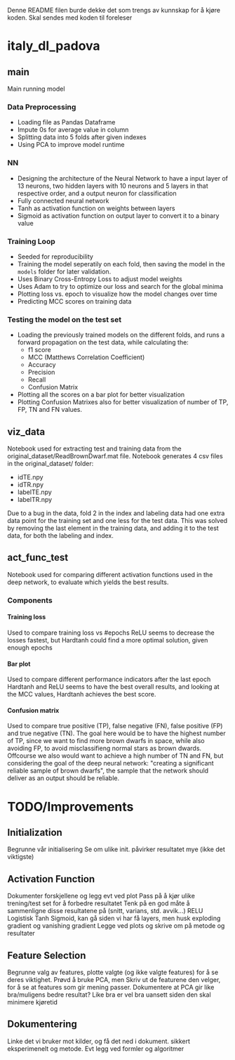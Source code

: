 Denne README filen burde dekke det som trengs av kunnskap for å kjøre koden. Skal sendes med koden til foreleser
# italy_dl_padova

## main
Main running model
### Data Preprocessing
- Loading file as Pandas Dataframe
- Impute 0s for average value in column
- Splitting data into 5 folds after given indexes
- Using PCA to improve model runtime

### NN
- Designing the architecture of the Neural Network to have a input layer of 13 neurons, two hidden layers with 10 neurons and 5 layers in that respective order, and a output neuron for classification
- Fully connected neural network
- Tanh as activation function on weights between layers
- Sigmoid as activation function on output layer to convert it to a binary value

### Training Loop
- Seeded for reproducibility
- Training the model seperatily on each fold, then saving the model in the `models` folder for later validation.
- Uses Binary Cross-Entropy Loss to adjust model weights
- Uses Adam to try to optimize our loss and search for the global minima
- Plotting loss vs. epoch to visualize how the model changes over time
- Predicting MCC scores on training data

### Testing the model on the test set
- Loading the previously trained models on the different folds, and runs a forward propagation on the test data, while calculating the:
  - f1 score
  - MCC (Matthews Correlation Coefficient)
  - Accuracy
  - Precision
  - Recall
  - Confusion Matrix
- Plotting all the scores on a bar plot for better visualization 
- Plotting Confusion Matrixes also for better visualization of number of TP, FP, TN and FN values.

## viz_data
Notebook used for extracting test and training data from the original_dataset/ReadBrownDwarf.mat file.
Notebook generates 4 csv files in the original_dataset/ folder: 
- idTE.npy
- idTR.npy
- labelTE.npy
- labelTR.npy

Due to a bug in the data, fold 2 in the index and labeling data had one extra data point for the training set and one less for the test data. This was solved by removing the last element in the training data, and adding it to the test data, for both the labeling and index.

## act_func_test
Notebook used for comparing different activation functions used in the deep network, to evaluate which yields the best results.
### Components
#### Training loss
Used to compare training loss vs #epochs
ReLU seems to decrease the losses fastest, but Hardtanh could find a more optimal solution, given enough epochs
#### Bar plot
Used to compare different performance indicators after the last epoch
Hardtanh and ReLU seems to have the best overall results, and looking at the MCC values, Hardtanh achieves the best score.
#### Confusion matrix
Used to compare true positive (TP), false negative (FN), false positive (FP) and true negative (TN).
The goal here would be to have the highest number of TP, since we want to find more brown dwarfs in space, while also avoiding FP, to avoid misclassifieng normal stars as brown dwards. Offcourse we also would want to achieve a high number of TN and FN, but considering the goal of the deep neural network: "creating a significant reliable sample of brown dwarfs", the sample that the network should deliver as an output should be reliable.



# TODO/Improvements
## Initialization
Begrunne vår initialisering
Se om ulike init. påvirker resultatet mye (ikke det viktigste)


## Activation Function
Dokumenter forskjellene og legg evt ved plot
Pass på å kjør ulike trening/test set for å forbedre resultatet
Tenk på en god måte å sammenligne disse resultatene på (snitt, varians, std. avvik...)
RELU
Logistisk
Tanh
Sigmoid, kan gå siden vi har få layers, men husk exploding gradient og vanishing gradient
Legge ved plots og skrive om på metode og resultater

## Feature Selection
Begrunne valg av features, plotte valgte (og ikke valgte features) for å se deres viktighet.
Prøvd å bruke PCA, men 
Skriv ut de featurene den velger, for å se at features som gir mening passer. 
Dokumentere at PCA gir like bra/muligens bedre resultat? Like bra er vel bra uansett siden den skal minimere kjøretid

## Dokumentering
Linke det vi bruker mot kilder, og få det ned i dokument. sikkert eksperimenelt og metode. Evt legg ved formler og algoritmer
